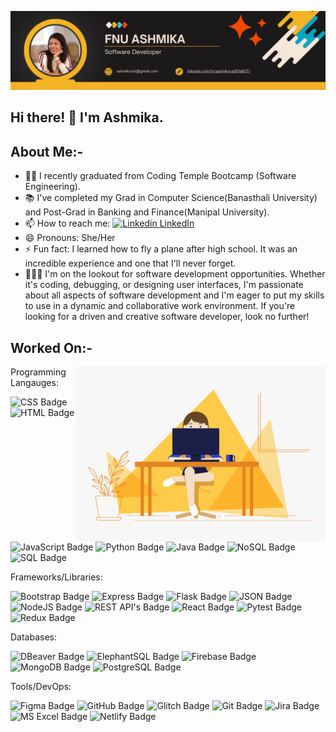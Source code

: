 ![alt text](https://github.com/FnuAshmika/FnuAshmika/blob/main/Fnu%20Ashmika%20(1).png)

## Hi there! :wave: I'm Ashmika.

## About Me:-
  
- 👩‍🎓 I recently graduated from Coding Temple Bootcamp (Software Engineering).
- 📚 I've completed my Grad in Computer Science(Banasthali University) and Post-Grad in Banking and Finance(Manipal University).
- 📫 How to reach me: [![Linkedin](https://i.stack.imgur.com/gVE0j.png) LinkedIn](https://www.linkedin.com/in/ashmika-a351a627/)
- 😄 Pronouns: She/Her
-  ⚡ Fun fact: I learned how to fly a plane after high school. It was an incredible experience and one that I'll never forget.
- 👩🏻‍💻 I'm on the lookout for software development opportunities. Whether it's coding, debugging, or designing user interfaces, I'm passionate about all aspects of software development and I'm eager to put my skills to use in a dynamic and collaborative work environment. If you're looking for a driven and creative software developer, look no further!

## Worked On:-

<img align='right' src="https://github.com/FnuAshmika/FnuAshmika/blob/main/coder.gif" alt="coder" style="width: 400px; height: 280px;">

Programming Langauges: 

![CSS Badge](https://img.shields.io/badge/CSS-1572B6?style=for-the-badge&logo=css3&logoColor=white) ![HTML Badge](https://img.shields.io/badge/HTML-E34F26?style=for-the-badge&logo=html5&logoColor=white) ![JavaScript Badge](https://img.shields.io/badge/JavaScript-F7DF1E?style=for-the-badge&logo=javascript&logoColor=black) ![Python Badge](https://img.shields.io/badge/Python-3776AB?style=for-the-badge&logo=python&logoColor=white) ![Java Badge](https://img.shields.io/badge/Java-007396?style=for-the-badge&logo=java&logoColor=white) ![NoSQL Badge](https://img.shields.io/badge/NoSQL-4DB33D?style=for-the-badge&logo=mongodb&logoColor=white) ![SQL Badge](https://img.shields.io/badge/SQL-4479A1?style=for-the-badge&logo=postgresql&logoColor=white)

Frameworks/Libraries:

![Bootstrap Badge](https://img.shields.io/badge/Bootstrap-blueviolet?style=for-the-badge&logo=bootstrap&logoColor=white) ![Express Badge](https://img.shields.io/badge/Express-green?style=for-the-badge&logo=express&logoColor=white) ![Flask Badge](https://img.shields.io/badge/Flask-orange?style=for-the-badge&logo=flask&logoColor=white) ![JSON Badge](https://img.shields.io/badge/JSON-File-blue?style=for-the-badge&logo=json&logoColor=white) ![NodeJS Badge](https://img.shields.io/badge/NodeJS-brightgreen?style=for-the-badge&logo=node.js&logoColor=white) ![REST API's Badge](https://img.shields.io/badge/REST%20APIs-purple?style=for-the-badge&logo=rest&logoColor=white) ![React Badge](https://img.shields.io/badge/React-blue?style=for-the-badge&logo=react&logoColor=white) ![Pytest Badge](https://img.shields.io/badge/Pytest-red?style=for-the-badge&logo=pytest&logoColor=white) ![Redux Badge](https://img.shields.io/badge/Redux-purple?style=for-the-badge&logo=redux&logoColor=white)

Databases: 

![DBeaver Badge](https://img.shields.io/badge/DBeaver-007ACC?style=for-the-badge&logo=dbeaver&logoColor=white) ![ElephantSQL Badge](https://img.shields.io/badge/ElephantSQL-2B5D8C?style=for-the-badge&logo=elephantsql&logoColor=white) ![Firebase Badge](https://img.shields.io/badge/Firebase-FFCA28?style=for-the-badge&logo=firebase&logoColor=white) ![MongoDB Badge](https://img.shields.io/badge/MongoDB-47A248?style=for-the-badge&logo=mongodb&logoColor=white) ![PostgreSQL Badge](https://img.shields.io/badge/PostgreSQL-336791?style=for-the-badge&logo=postgresql&logoColor=white)

Tools/DevOps: 

![Figma Badge](https://img.shields.io/badge/Figma-F24E1E?style=for-the-badge&logo=figma&logoColor=white) ![GitHub Badge](https://img.shields.io/badge/GitHub-181717?style=for-the-badge&logo=github&logoColor=white) ![Glitch Badge](https://img.shields.io/badge/Glitch-2800FF?style=for-the-badge&logo=glitch&logoColor=white) ![Git Badge](https://img.shields.io/badge/Git-F05032?style=for-the-badge&logo=git&logoColor=white) ![Jira Badge](https://img.shields.io/badge/Jira-0052CC?style=for-the-badge&logo=jira&logoColor=white) ![MS Excel Badge](https://img.shields.io/badge/Excel-217346?style=for-the-badge&logo=microsoft-excel&logoColor=white) ![Netlify Badge](https://img.shields.io/badge/Netlify-00C7B7?style=for-the-badge&logo=netlify&logoColor=white)




